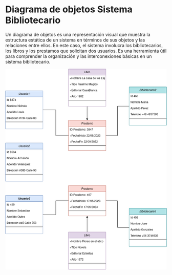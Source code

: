 # Diagrama de objetos Sistema Bibliotecario

Un diagrama de objetos es una representación visual que muestra la estructura estática de un sistema en términos de sus objetos y las relaciones entre ellos. En este caso, el sistema involucra los bibliotecarios, los libros y los prestamos que solicitan dos usuarios. Es una herramienta útil para comprender la organización y las interconexiones básicas en un sistema bibliotecario.

<center>

![DiagramaObjetos](https://github.com/nicholelouis/ETS/blob/main/Tema2/DiagramasObjetos/img/DiagramaBiblioteca.drawio.png?raw=true)

<center>